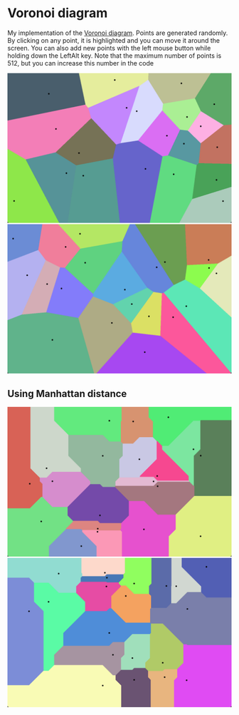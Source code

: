 # Voronoi diagram 
My implementation of the [Voronoi diagram](https://en.wikipedia.org/wiki/Voronoi_diagram). Points are generated randomly. By clicking on any point, it is highlighted and you can move it around the screen. You can also add new points with the left mouse button while holding down the LeftAlt key. Note that the maximum number of points is 512, but you can increase this number in the code

![](/Images/Voronoi_Diagram_1.png)
![](/Images/Voronoi_Diagram_2.png)


## Using Manhattan distance
![](/Images/Voronoi_Diagram_Manhattan_1.png)
![](/Images/Voronoi_Diagram_Manhattan_2.png)
